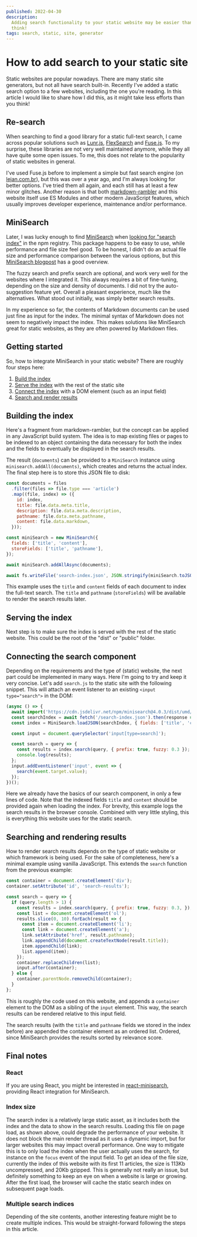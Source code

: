 ```yaml
---
published: 2022-04-30
description:
  Adding search functionality to your static website may be easier than you
  think!
tags: search, static, site, generator
---
```


# How to add search to your static site

Static websites are popular nowadays. There are many static site generators, but
not all have search built-in. Recently I've added a static search option to a
few websites, including the one you're reading. In this article I would like to
share how I did this, as it might take less efforts than you think!

## Re-search

When searching to find a good library for a static full-text search, I came
across popular solutions such as [Lunr.js][1], [FlexSearch][2] and [Fuse.js][3].
To my surprise, these libraries are not very well maintained anymore, while they
all have quite some open issues. To me, this does not relate to the popularity
of static websites in general.

I've used Fuse.js before to implement a simple but fast search engine (on
[lejan.com.br][4]), but this was over a year ago, and I'm always looking for
better options. I've tried them all again, and each still has at least a few
minor glitches. Another reason is that both [markdown-rambler][5] and this
website itself use ES Modules and other modern JavaScript features, which
usually improves developer experience, maintenance and/or performance.

## MiniSearch

Later, I was lucky enough to find [MiniSearch][6] when [looking for "search
index"][7] in the npm registry. This package happens to be easy to use, while
performance and file size feel good. To be honest, I didn't do an actual file
size and performance comparison between the various options, but this
[MiniSearch blogpost][8] has a good overview.

The fuzzy search and prefix search are optional, and work very well for the
websites where I integrated it. This always requires a bit of fine-tuning,
depending on the size and density of documents. I did not try the
auto-suggestion feature yet. Overall a pleasant experience, much like the
alternatives. What stood out initially, was simply better search results.

In my experience so far, the contents of Markdown documents can be used just
fine as input for the index. The minimal syntax of Markdown does not seem to
negatively impact the index. This makes solutions like MiniSearch great for
static websites, as they are often powered by Markdown files.

## Getting started

So, how to integrate MiniSearch in your static website? There are roughly four
steps here:

1. [Build the index][9]
2. [Serve the index][10] with the rest of the static site
3. [Connect the index][11] with a DOM element (such as an input field)
4. [Search and render results][12]

## Building the index

Here's a fragment from markdown-rambler, but the concept can be applied in any
JavaScript build system. The idea is to map existing files or pages to be
indexed to an object containing the data necessary for both the index and the
fields to eventually be displayed in the search results.

The result (`documents`) can be provided to a `MiniSearch` instance using
`minisearch.addAll(documents)`, which creates and returns the actual index. The
final step here is to store this JSON file to disk:

```js
const documents = files
  .filter(files => file.type === 'article')
  .map((file, index) => ({
    id: index,
    title: file.data.meta.title,
    description: file.data.meta.description,
    pathname: file.data.meta.pathname,
    content: file.data.markdown,
  }));

const miniSearch = new MiniSearch({
  fields: ['title', 'content'],
  storeFields: ['title', 'pathname'],
});

await miniSearch.addAllAsync(documents);

await fs.writeFile('search-index.json', JSON.stringify(miniSearch.toJSON()));
```

This example uses the `title` and `content` fields of each document to index the
full-text search. The `title` and `pathname` (`storeFields`) will be available
to render the search results later.

## Serving the index

Next step is to make sure the index is served with the rest of the static
website. This could be the root of the "dist" or "public" folder.

## Connecting the search component

Depending on the requirements and the type of (static) website, the next part
could be implemented in many ways. Here I'm going to try and keep it very
concise. Let's add `search.js` to the static site with the following snippet.
This will attach an event listener to an existing `<input type="search">` in the
DOM:

<!-- prettier-ignore -->
```js
(async () => {
  await import('https://cdn.jsdelivr.net/npm/minisearch@4.0.3/dist/umd/index.min.js');
  const searchIndex = await fetch('/search-index.json').then(response => response.text() );
  const index = MiniSearch.loadJSON(searchIndex, { fields: ['title', 'content'] });

  const input = document.querySelector('input[type=search]');

  const search = query => {
    const results = index.search(query, { prefix: true, fuzzy: 0.3 });
    console.log(results);
  };
  input.addEventListener('input', event => {
    search(event.target.value);
  });
})();
```

Here we already have the basics of our search component, in only a few lines of
code. Note that the indexed fields `title` and `content` should be provided
again when loading the index. For brevity, this example logs the search results
in the browser console. Combined with very little styling, this is everything
this website uses for the static search.

## Searching and rendering results

How to render search results depends on the type of static website or which
framework is being used. For the sake of completeness, here's a minimal example
using vanilla JavaScript. This extends the `search` function from the previous
example:

<!-- prettier-ignore -->
```js
const container = document.createElement('div');
container.setAttribute('id', 'search-results');

const search = query => {
  if (query.length > 1) {
    const results = index.search(query, { prefix: true, fuzzy: 0.3, });
    const list = document.createElement('ol');
    results.slice(0, 10).forEach(result => {
      const item = document.createElement('li');
      const link = document.createElement('a');
      link.setAttribute('href', result.pathname);
      link.appendChild(document.createTextNode(result.title));
      item.appendChild(link);
      list.append(item);
    });
    container.replaceChildren(list);
    input.after(container);
  } else {
    container.parentNode.removeChild(container);
  }
};
```

This is roughly the code used on this website, and appends a `container` element
to the DOM as a sibling of the `input` element. This way, the search results can
be rendered relative to this input field.

The search results (with the `title` and `pathname` fields we stored in the
index before) are appended the container element as an ordered list. Ordered,
since MiniSearch provides the results sorted by relevance score.

## Final notes

### React

If you are using React, you might be interested in [react-minisearch][13],
providing React integration for MiniSearch.

### Index size

The search index is a relatively large static asset, as it includes both the
index and the data to show in the search results. Loading this file on page
load, as shown above, could degrade the performance of your website. It does not
block the main render thread as it uses a dynamic import, but for larger
websites this may impact overall performance. One way to mitigate this is to
only load the index when the user actually uses the search, for instance on the
`focus` event of the input field. To get an idea of the file size, currently the
index of this website with its first 11 articles, the size is 113Kb
uncompressed, and 20Kb gzipped. This is generally not really an issue, but
definitely something to keep an eye on when a website is large or growing. After
the first load, the browser will cache the static search index on subsequent
page loads.

### Multiple search indices

Depending of the site contents, another interesting feature might be to create
multiple indices. This would be straight-forward following the steps in this
article.

[1]: https://github.com/olivernn/lunr.js
[2]: https://github.com/nextapps-de/flexsearch
[3]: https://github.com/krisk/fuse
[4]: https://www.lejan.com.br
[5]: https://github.com/webpro/markdown-rambler
[6]: https://github.com/lucaong/minisearch
[7]: https://www.npmjs.com/search?q=search%20index
[8]:
  https://lucaongaro.eu/blog/2019/01/30/minisearch-client-side-fulltext-search-engine.html
[9]: #building-the-index
[10]: #serving-the-index
[11]: #connecting-the-search-component
[12]: #searching-and-rendering-results
[13]: https://github.com/lucaong/react-minisearch
